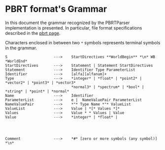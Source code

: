# PBRT format's Grammar

In this document the grammar recognized by the PBRTParser implementation is presented. 
In particular, file format specifications described in the [pbrt page](http://www.pbrt.org/fileformat-v3.html).

Characters enclosed in between two `*` symbols represents terminal symbols in the grammar.

```
S                     --->    StartDirectives **WorldBegin** *\n* WB *WorldEnd*
StartDirectives       --->    Statement | Statement StartDirectives
Statement             --->    Identifier Type ParameterList
Identifier            --->    [alfa][alfanum]+
Type                  --->    *integer* | *float* | *point2* | *vector2* | *point3* | *vector3*
                              *normal3* | *spectrum* | *bool* | *string* | *point* | *normal*
Name                  --->    Identifier
ParameterList         --->    e |  NameValuePair ParameterList
NameValuePair         --->    *"* Type Name *"* ValueList 
ValueList             --->    Value | *[* Values *]*
Values                --->    Value * * Values | Value
Value                 --->    *integer* | *float* |




Comment               --->    *#* [zero or more symbols (any symbol)] *\n*
```